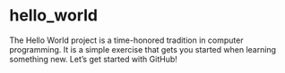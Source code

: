 # hello_world
The Hello World project is a time-honored tradition in computer programming. It is a simple exercise that gets you started when learning something new. Let’s get started with GitHub!
